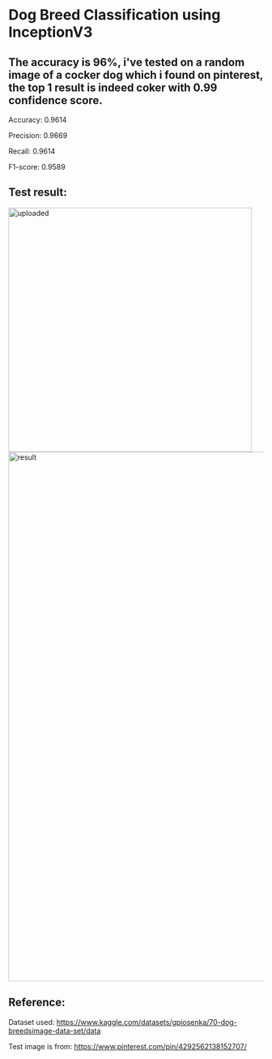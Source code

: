 # Dog Breed Classification using InceptionV3
## The accuracy is 96%, i've tested on a random image of a cocker dog which i found on pinterest, the top 1 result is indeed coker with 0.99 confidence score.

Accuracy: 0.9614

Precision: 0.9669

Recall: 0.9614

F1-score: 0.9589

## Test result:

<img width="481" alt="uploaded" src="https://github.com/user-attachments/assets/09a9bc61-b474-458b-ae17-5101d3c90d65">

<img width="1043" alt="result" src="https://github.com/user-attachments/assets/2317cae5-ac42-49ac-837a-20e62bd64a17">

## Reference:

Dataset used: https://www.kaggle.com/datasets/gpiosenka/70-dog-breedsimage-data-set/data

Test image is from: https://www.pinterest.com/pin/4292562138152707/

